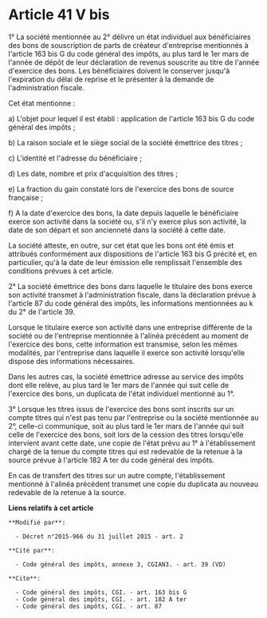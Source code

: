 # Article 41 V bis

1° La société mentionnée au 2° délivre un état individuel aux bénéficiaires des bons de souscription de parts de créateur
d'entreprise mentionnés à l'article 163 bis G du code général des impôts, au plus tard le 1er mars de l'année de dépôt de
leur déclaration de revenus souscrite au titre de l'année d'exercice des bons. Les bénéficiaires doivent le conserver jusqu'à
l'expiration du délai de reprise et le présenter à la demande de l'administration fiscale. 

Cet état mentionne : 

a) L'objet pour lequel il est établi : application de l'article 163 bis G du code général des impôts ; 

b) La raison sociale et le siège social de la société émettrice des titres ; 

c) L'identité et l'adresse du bénéficiaire ; 

d) Les date, nombre et prix d'acquisition des titres ; 

e) La fraction du gain constaté lors de l'exercice des bons de source française ; 

f) A la date d'exercice des bons, la date depuis laquelle le bénéficiaire exerce son activité dans la société ou, s'il n'y
exerce plus son activité, la date de son départ et son ancienneté dans la société à cette date. 

La société atteste, en outre, sur cet état que les bons ont été émis et attribués conformément aux dispositions de l'article
163 bis G précité et, en particulier, qu'à la date de leur émission elle remplissait l'ensemble des conditions prévues à cet
article. 

2° La société émettrice des bons dans laquelle le titulaire des bons exerce son activité transmet à l'administration fiscale,
dans la déclaration prévue à l'article 87 du code général des impôts, les informations mentionnées au k du 2° de l'article
39. 

Lorsque le titulaire exerce son activité dans une entreprise différente de la société ou de l'entreprise mentionnée à
l'alinéa précédent au moment de l'exercice des bons, cette information est transmise, selon les mêmes modalités, par
l'entreprise dans laquelle il exerce son activité lorsqu'elle dispose des informations nécessaires. 

Dans les autres cas, la société émettrice adresse au service des impôts dont elle relève, au plus tard le 1er mars de l'année
qui suit celle de l'exercice des bons, un duplicata de l'état individuel mentionné au 1°. 

3° Lorsque les titres issus de l'exercice des bons sont inscrits sur un compte titres qui n'est pas tenu par l'entreprise ou
la société mentionnée au 2°, celle-ci communique, soit au plus tard le 1er mars de l'année qui suit celle de l'exercice des
bons, soit lors de la cession des titres lorsqu'elle intervient avant cette date, une copie de l'état prévu au 1° à
l'établissement chargé de la tenue du compte titres qui est redevable de la retenue à la source prévue à l'article 182 A ter
du code général des impôts. 

En cas de transfert des titres sur un autre compte, l'établissement mentionné à l'alinéa précédent transmet une copie du
duplicata au nouveau redevable de la retenue à la source.

**Liens relatifs à cet article**

	**Modifié par**:

	  - Décret n°2015-966 du 31 juillet 2015 - art. 2

	**Cité par**:

	  - Code général des impôts, annexe 3, CGIAN3. - art. 39 (VD)

	**Cite**:

	  - Code général des impôts, CGI. - art. 163 bis G
	  - Code général des impôts, CGI. - art. 182 A ter
	  - Code général des impôts, CGI. - art. 87
